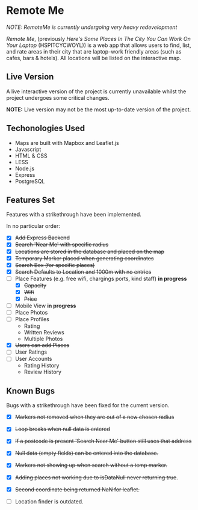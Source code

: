 # Remote Me

*NOTE: RemoteMe is currently undergoing very heavy redevelopment*

*Remote Me*, (previously *Here's Some Places In The City You Can Work On Your Laptop* (HSPITCYCWOYL)) is a
web app that allows users to find, list, and rate areas in their city that are
laptop-work friendly areas (such as cafes, bars & hotels). All locations will be
listed on the interactive map.


## Live Version

A live interactive version of the project is currently unavailable whilst the
project undergoes some critical changes.

**NOTE:** Live version may not be the most up-to-date version of the project.


## Techonologies Used 

- Maps are built with Mapbox and Leaflet.js
- Javascript
- HTML & CSS
- LESS
- Node.js
- Express
- PostgreSQL


## Features Set

Features with a strikethrough have been implemented.

In no particular order:
- [x] ~~Add Express Backend~~
- [x] ~~Search 'Near Me' with specific radius~~
- [x] ~~Locations are stored in the database and placed on the map~~
- [x] ~~Temporary Marker placed when generating coordinates~~
- [x] ~~Search Box (for specific places)~~
- [x] ~~Search Defaults to Location and 1000m with no entries~~
- [ ] Place Features (e.g. free wifi, chargings ports, kind staff) **in
  progress**
  - [x] ~~Capacity~~
  - [x] ~~Wifi~~
  - [x] ~~Price~~
- [ ] Mobile View **in progress**
- [ ] Place Photos
- [ ] Place Profiles
  - Rating
  - Written Reviews
  - Multiple Photos 
- [x] ~~Users can add Places~~
- [ ] User Ratings
- [ ] User Accounts
  - Rating History 
  - Review History


## Known Bugs

Bugs with a strikethrough have been fixed for the current version.

- [x] ~~Markers not removed when they are out of a new chosen radius~~
- [x] ~~Loop breaks when null data is entered~~
- [x] ~~If a postcode is present 'Search Near Me' button still uses that
  address~~
- [x] ~~Null data (empty fields) can be entered into the database.~~
- [x] ~~Markers not showing up when search without a temp marker.~~
- [x] ~~Adding places not working due to isDataNull never returning true~~.
- [x] ~~Second coordinate being returned NaN for leaflet.~~
- [ ] Location finder is outdated.
 
